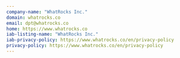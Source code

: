 ```yaml
---
company-name: "WhatRocks Inc."
domain: whatrocks.co
email: dpt@whatrocks.co
home: https://www.whatrocks.co
iab-listing-name: "WhatRocks Inc."
iab-privacy-policy: https://www.whatrocks.co/en/privacy-policy 
privacy-policy: https://www.whatrocks.co/en/privacy-policy
---
```




